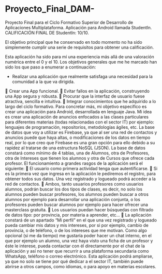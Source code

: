# Proyecto_Final_DAM-
Proyecto Final para el Ciclo Formativo Superior de Desarrollo de Aplicaciones Multiplataforma.
Aplicación para Android llamada StudentIn.
CALIFICACIÓN FINAL DE StudentIn: 10/10.

El objetivo principal que he conservado en todo momento no ha sido simplemente cumplir una serie de requisitos para obtener una calificación.

Esta aplicación ha sido para mí una experiencia más allá de una valoración numérica entre el 0 y el 10. Los objetivos generales que me he marcado han sido los que paso a enumerar a continuación:
<ul>
<li>Realizar una aplicación que realmente satisfaga una necesidad para la comunidad a la que va dirigida.</li>
  </ul>
 Crear una App funcional. 
 Evitar fallos en la aplicación, construyendo una App segura y robusta.
 Procurar que la interfaz de usuario fuese atractiva, sencilla e intuitiva.
 Integrar conocimientos que he adquirido a lo largo del ciclo formativo.
Para concretar más, mi objetivo específico es crear una aplicación para Android,
desarrollada en lenguaje Java.
Mi idea es crear una aplicación de anuncios enfocados a las clases particulares para
diferentes materias (todas relacionadas con el sector IT) por ejemplo: lenguajes de
programación, repositorios, metodologías ágiles, etc.
La base de datos que voy a utilizar es Firebase, ya que al ser una red de contactos y
anuncios puede que haya altas, o modificaciones de los datos en tiempo real, por lo que
creo que Firebase es una gran opción para ello debido a su rapidez al tratarse de una
estructura NoSQL (JSON).
La base de datos constará como mínimo de 4 tablas, una de Alumnos, otra de
Profesores, otra de Intereses que tienen los alumnos y otra de Cursos que ofrece cada
profesor.
El funcionamiento a grandes rasgos de la aplicación será el siguiente:
 El usuario como primera actividad tenga que autentificarse.
 Si es la primera vez que ingresa en la aplicación le pediremos el registro, para
obtener todos sus datos. Una vez registrado y logueado podrá acceder a la red
de contactos.
 Ambos, tanto usuarios profesores como usuarios alumnos, podrán buscar los
dos tipos de clases, es decir, no solo los alumnos pueden buscar profesores, los
alumnos pueden buscar a otros alumnos por ejemplo para desarrollar una
aplicación conjunta, o los profesores pueden buscar alumnos por ejemplo para
hacer ofrecer una masterclass gratuita.
 Los usuarios puedan hacer búsquedas con filtrado de datos tipo: por provincia,
por materia a aprender, etc...
 La aplicación constará de un apartado “Mi perfil” en el que una vez registrado y
logueado pueda cambiar mis datos y mis intereses, por si por ejemplo, cambio
de provincia, o de teléfono, o de los intereses que me motivan. 
Como algo opcional (si me da tiempo) me gustaría poder hacer un chat interno, en el
que por ejemplo un alumno, una vez haya visto una ficha de un profesor y éste le
interese, pueda contactar con él directamente por el chat de la aplicación y así no tener
que recurrir a una plataforma secundaria como WhatsApp, teléfono o correo electrónico.
Esta aplicación podrá ampliarse, ya que no solo se tiene por qué dedicar a el sector IT,
también puede abrirse a otros campos, como idiomas, o para apoyo en materias
escolares. 
